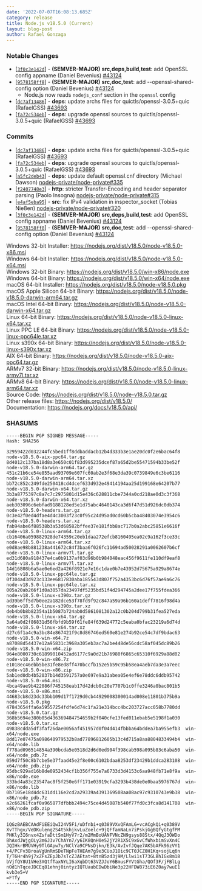 ```yaml
---
date: '2022-07-07T16:08:13.685Z'
category: release
title: Node.js v18.5.0 (Current)
layout: blog-post
author: Rafael Gonzaga
---
```


### Notable Changes

- \[[`3f0c3e142d`](https://github.com/nodejs/node/commit/3f0c3e142d)] - **(SEMVER-MAJOR)** **src,deps,build,test**: add OpenSSL config appname (Daniel Bevenius) [#43124](https://github.com/nodejs/node/pull/43124)
- \[[`9578158ff8`](https://github.com/nodejs/node/commit/9578158ff8)] - **(SEMVER-MAJOR)** **src,doc,test**: add --openssl-shared-config option (Daniel Bevenius) [#43124](https://github.com/nodejs/node/pull/43124)
  - Node.js now reads `nodejs_conf` section in the `openssl` config
- \[[`dc7af13486`](https://github.com/nodejs/node/commit/dc7af13486)] - **deps**: update archs files for quictls/openssl-3.0.5+quic (RafaelGSS) [#43693](https://github.com/nodejs/node/pull/43693)
- \[[`fa72c534eb`](https://github.com/nodejs/node/commit/fa72c534eb)] - **deps**: upgrade openssl sources to quictls/openssl-3.0.5+quic (RafaelGSS) [#43693](https://github.com/nodejs/node/pull/43693)

### Commits

- \[[`dc7af13486`](https://github.com/nodejs/node/commit/dc7af13486)] - **deps**: update archs files for quictls/openssl-3.0.5+quic (RafaelGSS) [#43693](https://github.com/nodejs/node/pull/43693)
- \[[`fa72c534eb`](https://github.com/nodejs/node/commit/fa72c534eb)] - **deps**: upgrade openssl sources to quictls/openssl-3.0.5+quic (RafaelGSS) [#43693](https://github.com/nodejs/node/pull/43693)
- \[[`a5fc2deb43`](https://github.com/nodejs/node/commit/a5fc2deb43)] - **deps**: update default openssl.cnf directory (Michael Dawson) [nodejs-private/node-private#335](https://github.com/nodejs-private/node-private/pull/335)
- \[[`f2407748e3`](https://github.com/nodejs/node/commit/f2407748e3)] - **http**: stricter Transfer-Encoding and header separator parsing (Paolo Insogna) [nodejs-private/node-private#315](https://github.com/nodejs-private/node-private/pull/315)
- \[[`e4af5eba95`](https://github.com/nodejs/node/commit/e4af5eba95)] - **src**: fix IPv4 validation in inspector_socket (Tobias Nießen) [nodejs-private/node-private#320](https://github.com/nodejs-private/node-private/pull/320)
- \[[`3f0c3e142d`](https://github.com/nodejs/node/commit/3f0c3e142d)] - **(SEMVER-MAJOR)** **src,deps,build,test**: add OpenSSL config appname (Daniel Bevenius) [#43124](https://github.com/nodejs/node/pull/43124)
- \[[`9578158ff8`](https://github.com/nodejs/node/commit/9578158ff8)] - **(SEMVER-MAJOR)** **src,doc,test**: add --openssl-shared-config option (Daniel Bevenius) [#43124](https://github.com/nodejs/node/pull/43124)

Windows 32-bit Installer: https://nodejs.org/dist/v18.5.0/node-v18.5.0-x86.msi \
Windows 64-bit Installer: https://nodejs.org/dist/v18.5.0/node-v18.5.0-x64.msi \
Windows 32-bit Binary: https://nodejs.org/dist/v18.5.0/win-x86/node.exe \
Windows 64-bit Binary: https://nodejs.org/dist/v18.5.0/win-x64/node.exe \
macOS 64-bit Installer: https://nodejs.org/dist/v18.5.0/node-v18.5.0.pkg \
macOS Apple Silicon 64-bit Binary: https://nodejs.org/dist/v18.5.0/node-v18.5.0-darwin-arm64.tar.gz \
macOS Intel 64-bit Binary: https://nodejs.org/dist/v18.5.0/node-v18.5.0-darwin-x64.tar.gz \
Linux 64-bit Binary: https://nodejs.org/dist/v18.5.0/node-v18.5.0-linux-x64.tar.xz \
Linux PPC LE 64-bit Binary: https://nodejs.org/dist/v18.5.0/node-v18.5.0-linux-ppc64le.tar.xz \
Linux s390x 64-bit Binary: https://nodejs.org/dist/v18.5.0/node-v18.5.0-linux-s390x.tar.xz \
AIX 64-bit Binary: https://nodejs.org/dist/v18.5.0/node-v18.5.0-aix-ppc64.tar.gz \
ARMv7 32-bit Binary: https://nodejs.org/dist/v18.5.0/node-v18.5.0-linux-armv7l.tar.xz \
ARMv8 64-bit Binary: https://nodejs.org/dist/v18.5.0/node-v18.5.0-linux-arm64.tar.xz \
Source Code: https://nodejs.org/dist/v18.5.0/node-v18.5.0.tar.gz \
Other release files: https://nodejs.org/dist/v18.5.0/ \
Documentation: https://nodejs.org/docs/v18.5.0/api/

### SHASUMS

```
-----BEGIN PGP SIGNED MESSAGE-----
Hash: SHA256

32959422d032244fc5bed1ff8ddbaddacb12b4d333b3e1ae20dc0f2e6bac64f8  node-v18.5.0-aix-ppc64.tar.gz
8d4012c137ba18d8a3e650c01f83d995235dcef87a65d2be55471594b33be52f  node-v18.5.0-darwin-arm64.tar.gz
451c21b6ce54e855aad93709e607fc60ab2e3f68e3da39c0739849e6c3be6116  node-v18.5.0-darwin-arm64.tar.xz
bb72c852c249fde250418cd4dcef633d932e49414194aa25d199168e64207b77  node-v18.5.0-darwin-x64.tar.gz
3b3a8775397c8a7c7c2975801d15e436c628811cbe7344a0cd218ae0d3c3f368  node-v18.5.0-darwin-x64.tar.xz
aeb303096c6ebfad9188128ed5e1d75abc4640143ca3d6f47d51d926dc0db374  node-v18.5.0-headers.tar.gz
0c3e42f0ed4dfae4d4c3003f23c0f95c24d95ad0cd60b5cba48403074e3954c6  node-v18.5.0-headers.tar.xz
fab94abe6f88538b3a53d68582bffee37e181fbb8ac717b0a2abc25851e6616f  node-v18.5.0-linux-arm64.tar.gz
cb16406a059882928de74359c20eb1daa272efcb8160495ea02c9a162f3ce33c  node-v18.5.0-linux-arm64.tar.xz
e0d8ae98b881238a441672c84f3baa6f026fc11694ad50028291a0062607b6cf  node-v18.5.0-linux-armv7l.tar.gz
ed31d680a918437e4ca0b9137af03d96b0b984048eac456f9611fe110df9eaf8  node-v18.5.0-linux-armv7l.tar.xz
14d16808b6a5ae0e6ed2a426f8921e7e16c1dae0b7e43952d75675a929a8674e  node-v18.5.0-linux-ppc64le.tar.gz
0f304ad3d923c133ee6817830aba185543d807f752a4353bc6d76f57ae9a6c76  node-v18.5.0-linux-ppc64le.tar.xz
005a20ab266f1d0a3057da23497df5235bd51f4d294745a2dee17f755fdea366  node-v18.5.0-linux-s390x.tar.gz
ad39b6ff5d7b0ee2a182dce53f78fd9f92c847a59a96b160a1deff7816f98d4a  node-v18.5.0-linux-s390x.tar.xz
deb4b0b8b82354a1b5087b724ab0d5861081302a12c0b204d799b31fea527eda  node-v18.5.0-linux-x64.tar.gz
3a64a0d2f86831d56fbfd9b59f61fe84f639d24772c5eaba0bfac23219a6d74d  node-v18.5.0-linux-x64.tar.xz
d27c6f1a4c9a3bc84e867421f9c8d86746ed560e81e274b92ce54c7df9bdac63  node-v18.5.0-win-x64.7z
a87088d54437e12a95831c3968a305eb3ac7a2be448de56cdc58af045dc89b26  node-v18.5.0-win-x64.zip
964e8000730c61899010452ad6177c9a0d21b76980f6865c65310f6929a88d02  node-v18.5.0-win-x86.7z
e1018ec46ebb5be31fe8ed8ff470bccfb152e5b59c95b58ea4aeb7da3e3a7eec  node-v18.5.0-win-x86.zip
5ab1ed0db4b52037b14d3591757a0e697e9a31abea05e4ef6e78ddc6ddb95742  node-v18.5.0-x64.msi
4bca49ae9b422086f745158eab17d42dcb0c20e7707b1c0ffe3246a0bac801b5  node-v18.5.0-x86.msi
44683cb8d23dc33bb109d17f1729d0cb44929008300014ad008e11801b375b9a  node-v18.5.0.pkg
47843654ffa6a59557254fdfe6d74c1fa21e314bcc4bc203727acc058b7780dd  node-v18.5.0.tar.gz
368b5694e380b05d436369484754659b2f040cfe13fed011ebab5e5198f1a030  node-v18.5.0.tar.xz
49838cdda5df3faf26dae0056af451957d0f04d414fbbba64bddea7ba955efb3  win-x64/node.exe
8dd17e07475a098640979532b8ad77896812605b13c4d715a8aa8804833494b4  win-x64/node.lib
f778ad096514854a390bcda5e0518d2d6d0ed904f398cab598a095b83c6aba50  win-x64/node_pdb.7z
059d7f50c8b7cbe5e37faad45e2f8e00c6102bdaa8253df23429b1ddca283108  win-x64/node_pdb.zip
95dbc929ad16b8de0952434cf1b356f755e7a6733d3d4153c6aa948fb71e8f9a  win-x86/node.exe
333bd4a83c23547ac8f5f250e6ff171e03919cfa3293b438de0e0baa5976767d  win-x86/node.lib
0b7105e18d4dc631dd116e2cd2a29339a4391369508aa08ac97c9310743e9b38  win-x86/node_pdb.7z
a2c66261fcaf0a965877dfbbb2494c75ce4d45087b540f77fd0c3fca8d141708  win-x86/node_pdb.zip
-----BEGIN PGP SIGNATURE-----

iQGzBAEBCAAdFiEEiQwI24V5Fi/uDfnbi+q0389VXvQFAmLG+vcACgkQi+q0389V
XvTThgv/VeDKuleng2S4t5khjkvLuZoelc+9jQFfamNaLn7iPskjGgBQfyGtgfPM
PHKly3I6nvx4ZsfaDttSm1HyV7r2/m2MmBoUANFVNcZN9gsys88Stx/4QqJ3OWDo
BhAxdJWjgOLy2m6J3v7ChAYn7/y6IK8QnH0e52jY2R1X5C9xGvCfWhxbimSvXn4C
JQIHkrBMUVHy9TlGApw7y/NClYa9CPNsDjkn/E3k/AvIvfJQqe7AK5bAFk96zVY1
+4/PCFv3BroaVgUnRmSDeTNpFeTHEAm7g9e3CUoJ1Oic9CT0JCZ0H1Kq+sojLq6n
T/T6Hr4h9j7xZFsZEpJb7sTcZJAEtat+8tnB5zd3j9M/Llwi1sT73GLBhIGx8m18
bVjfQY8U1VHe3XQtfTaxNYLI6aXqbDt63VZJJoY6BmusFYVtGha/QOf3F/jFBlLg
nOd1hTqceJDCEq81ehnj0intyzIQTUaubEDwDbiNe3p22HFDW873iE6Z0ay7wuE1
kvb3e5+V
=FTfy
-----END PGP SIGNATURE-----

```
